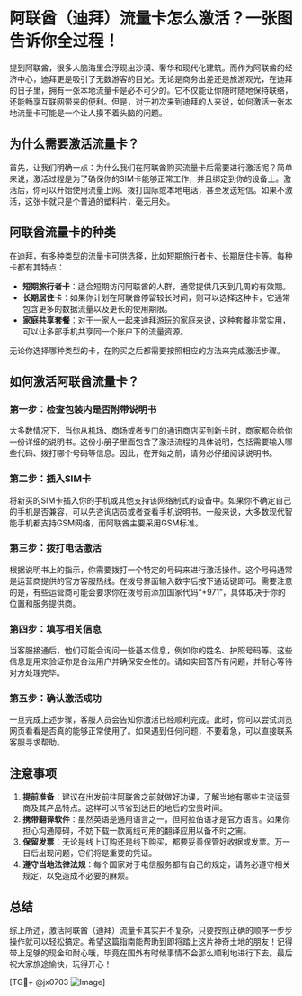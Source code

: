 # 阿联酋（迪拜）流量卡怎么激活？一张图告诉你全过程！

提到阿联酋，很多人脑海里会浮现出沙漠、奢华和现代化建筑。而作为阿联酋的经济中心，迪拜更是吸引了无数游客的目光。无论是商务出差还是旅游观光，在迪拜的日子里，拥有一张本地流量卡是必不可少的。它不仅能让你随时随地保持联络，还能畅享互联网带来的便利。但是，对于初次来到迪拜的人来说，如何激活一张本地流量卡可能是一个让人摸不着头脑的问题。

## 为什么需要激活流量卡？

首先，让我们明确一点：为什么我们在阿联酋购买流量卡后需要进行激活呢？简单来说，激活过程是为了确保你的SIM卡能够正常工作，并且绑定到你的设备上。激活后，你可以开始使用流量上网、拨打国际或本地电话，甚至发送短信。如果不激活，这张卡就只是个普通的塑料片，毫无用处。

## 阿联酋流量卡的种类

在迪拜，有多种类型的流量卡可供选择，比如短期旅行者卡、长期居住卡等。每种卡都有其特点：

- **短期旅行者卡**：适合短期访问阿联酋的人群，通常提供几天到几周的有效期。
- **长期居住卡**：如果你计划在阿联酋停留较长时间，则可以选择这种卡，它通常包含更多的数据流量以及更长的使用期限。
- **家庭共享套餐**：对于一家人一起来迪拜游玩的家庭来说，这种套餐非常实用，可以让多部手机共享同一个账户下的流量资源。

无论你选择哪种类型的卡，在购买之后都需要按照相应的方法来完成激活步骤。

## 如何激活阿联酋流量卡？

### 第一步：检查包装内是否附带说明书
大多数情况下，当你从机场、商场或者专门的通讯商店买到新卡时，商家都会给你一份详细的说明书。这份小册子里面包含了激活流程的具体说明，包括需要输入哪些代码、拨打哪个号码等信息。因此，在开始之前，请务必仔细阅读说明书。

### 第二步：插入SIM卡
将新买的SIM卡插入你的手机或其他支持该网络制式的设备中。如果你不确定自己的手机是否兼容，可以先咨询店员或者查看手机说明书。一般来说，大多数现代智能手机都支持GSM网络，而阿联酋主要采用GSM标准。

### 第三步：拨打电话激活
根据说明书上的指示，你需要拨打一个特定的号码来进行激活操作。这个号码通常是运营商提供的官方客服热线。在拨号界面输入数字后按下通话键即可。需要注意的是，有些运营商可能会要求你在拨号前添加国家代码“+971”，具体取决于你的位置和服务提供商。

### 第四步：填写相关信息
当客服接通后，他们可能会询问一些基本信息，例如你的姓名、护照号码等。这些信息是用来验证你是合法用户并确保安全性的。请如实回答所有问题，并耐心等待对方处理完毕。

### 第五步：确认激活成功
一旦完成上述步骤，客服人员会告知你激活已经顺利完成。此时，你可以尝试浏览网页看看是否真的能够正常使用了。如果遇到任何问题，不要着急，可以直接联系客服寻求帮助。

## 注意事项

1. **提前准备**：建议在出发前往阿联酋之前就做好功课，了解当地有哪些主流运营商及其产品特点。这样可以节省到达目的地后的宝贵时间。
2. **携带翻译软件**：虽然英语是通用语言之一，但阿拉伯语才是官方语言。如果你担心沟通障碍，不妨下载一款离线可用的翻译应用以备不时之需。
3. **保留发票**：无论是线上订购还是线下购买，都要妥善保管好收据或发票。万一日后出现问题，它们将是重要的凭证。
4. **遵守当地法律法规**：每个国家对于电信服务都有自己的规定，请务必遵守相关规定，以免造成不必要的麻烦。

## 总结

综上所述，激活阿联酋（迪拜）流量卡其实并不复杂，只要按照正确的顺序一步步操作就可以轻松搞定。希望这篇指南能帮助到即将踏上这片神奇土地的朋友！记得带上足够的现金和耐心哦，毕竟在国外有时候事情不会那么顺利地进行下去。最后祝大家旅途愉快，玩得开心！

[TG💪+ @jx0703 ![Image](https://github.com/user-attachments/assets/dbca1d08-cadb-493c-b0ec-ad6f7a83f270)]